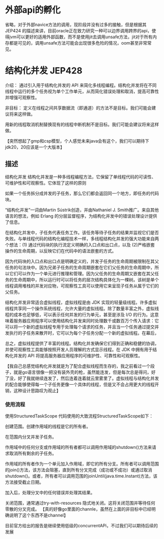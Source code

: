 # 外部api的孵化
省略，对于外部navice方法的调用，现阶段并没有过多的接触，但是根据其JEP424
的描述来讲，目前oracle正在致力研究一种可以边界调用跨界的api，使得jvm可以更好的适用外部函数，而不是使用jit去调用unsafe方法，jit对于所有内存都是可见的，调用unsafe方法可能会出现很多危险的情况，oom甚至非常常见。
# 结构化并发 JEP428
 介绍：
 通过引入用于结构化并发的 API 来简化多线程编程。结构化并发将在不同线程中运行的多个任务视为单个工作单元，从而简化错误处理和取消，提高可靠性并增强可观察性。
 
 非目标：
 定义在线程之间共享数据流（即通道）的方法不是目标。我们可能会建议将来这样做。

用新的线程取消机制替换现有的线程中断机制不是目标。我们可能会建议将来这样做。

【突然想起了gmp和csp模型，个人感觉未来java会有这个，我们可以期待下
jdk20，20应该是一个大版本】

## 描述
结构化并发
结构化并发是一种多线程编程方法，它保留了单线程代码的可读性、可维护性和可观察性。它体现了这样的原则

如果一个任务拆分成并发的子任务，那么它们都会返回同一个地方，即任务的代码块。

“结构化并发”一词由Martin Sústrik创造，并由Nathaniel J. Smith推广。来自其他语言的想法，例如 Erlang 的分层监督程序，为结构化并发中的错误处理设计提供了信息。

在结构化并发中，子任务代表任务工作。该任务等待子任务的结果并监视它们是否失败。与单线程代码的结构化编程技术一样，多线程结构化并发的强大功能来自两个想法：(1) 通过代码块的执行流定义明确的入口点和出口点，以及 (2)严格嵌套操作的生命周期，以反映它们在代码中的语法嵌套的方式。

因为代码块的入口点和出口点是明确定义的，并发子任务的生命周期被限制在其父任务的句法块中。因为兄弟子任务的生命周期嵌套在它们父任务的生命周期中，所以它们可以作为一个单元进行推理和管理。因为父任务的生命周期又嵌套在其父任务的生命周期中，所以运行时可以将任务的层次结构具体化为一棵树。该树是单个线程调用堆栈的并发对应物，可观察性工具可以使用它来呈现子任务从属于它们的父任务。

结构化并发非常适合虚拟线程，虚拟线程是由 JDK 实现的轻量级线程。许多虚拟线程共享同一个操作系统线程，允许大量的虚拟线程。除了数量丰富之外，虚拟线程的成本也足够低，可以表示任何并发的行为单元，甚至是涉及 I/O 的行为。这意味着服务器应用程序可以使用结构化并发来同时处理数千或数百万个传入请求：它可以将一个新的虚拟线程专用于处理每个请求的任务，并且当一个任务通过提交并发执行的子任务来散开时，它可以为每个子任务分配一个新的虚拟线程。在幕后，

总之，虚拟线程提供了丰富的线程。结构化并发确保它们得到正确和稳健的协调，并使可观察性工具能够按照开发人员理解的方式显示线程。在 JDK 中拥有用于结构化并发的 API 将提高服务器应用程序的可维护性、可靠性和可观察性。

【我自己总感觉结构化并发就是为了配合虚拟线程而生存的，我之前看过一个段子，就是go语言很像一把没有装外壳的枪，虽然能连发，但是每次总是得问，好了没，好了我就继续连发了，然后连着连着就云里雾里了。虚拟线程与结构化并发的配合能够使得每一个子任务更像一个具体的线程，但是又不会占用更大的线程开销，这种设计思路叹为观止】
### 使用流程
使用StructuredTaskScope
代码使用的大致流程StructuredTaskScope如下：

创建范围。创建作用域的线程是它的所有者。

在范围内分叉并发子任务。

作用域中的任何分支或作用域的所有者都可以调用作用域的shutdown()方法来请求取消所有剩余的子任务。

作用域的所有者作为一个单元加入作用域，即它的所有分支。所有者可以调用范围的join()方法，该方法会阻塞，直到所有分叉完成（成功或不成功）或通过取消shutdown()。或者，所有者可以调用范围的joinUntil(java.time.Instant)方法，该方法接受截止日期。

加入后，处理分叉中的任何错误并处理其结果。

关闭范围，通常通过try-with-resources 隐式地关闭。这将关闭范围并等待任何零散的分叉完成。
【真的好像go里面的channle，虽然在上面的非目标中已经明确说明了这个东西不是channel】

目前官方给出的报告是继续使用低级的concurrentAPi，不过我们可以期待后续的发展
